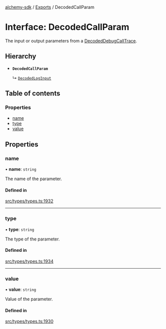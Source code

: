 [alchemy-sdk](../README.md) / [Exports](../modules.md) / DecodedCallParam

# Interface: DecodedCallParam

The input or output parameters from a [DecodedDebugCallTrace](DecodedDebugCallTrace.md).

## Hierarchy

- **`DecodedCallParam`**

  ↳ [`DecodedLogInput`](DecodedLogInput.md)

## Table of contents

### Properties

- [name](DecodedCallParam.md#name)
- [type](DecodedCallParam.md#type)
- [value](DecodedCallParam.md#value)

## Properties

### name

• **name**: `string`

The name of the parameter.

#### Defined in

[src/types/types.ts:1932](https://github.com/alchemyplatform/alchemy-sdk-js/blob/aeb51c8/src/types/types.ts#L1932)

___

### type

• **type**: `string`

The type of the parameter.

#### Defined in

[src/types/types.ts:1934](https://github.com/alchemyplatform/alchemy-sdk-js/blob/aeb51c8/src/types/types.ts#L1934)

___

### value

• **value**: `string`

Value of the parameter.

#### Defined in

[src/types/types.ts:1930](https://github.com/alchemyplatform/alchemy-sdk-js/blob/aeb51c8/src/types/types.ts#L1930)
